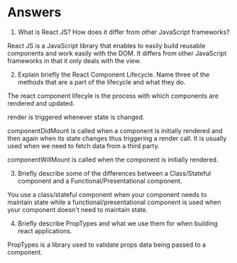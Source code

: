 # Answers

1. What is React JS? How does it differ from other JavaScript frameworks?

React JS is a JavaScript library that enables to easily build reusable components and work easily with the DOM. It differs from other JavaScript frameworks in that it only deals with the view.

2. Explain briefly the React Component Lifecycle. Name three of the methods that are a part of the lifecycle and what they do.

The react component lifecyle is the process with which components are rendered and updated. 

render is triggered whenever state is changed.

componentDidMount is called when a component is initially rendered and then again when its state changes thus triggering a render call. It is usually used when we need to fetch data from a third party. 

componentWillMount is called when the component is initially rendered.

3. Briefly describe some of the differences between a Class/Stateful component and a Functional/Presentational component.

You use a class/stateful component when your component needs to maintain state while a functional/presentational component is used when your component doesn't need to maintain state.

4. Briefly describe PropTypes and what we use them for when building react applications.

PropTypes is a library used to validate props data being passed to a component.
